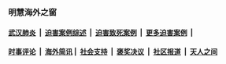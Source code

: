 
### 明慧海外之窗

####  [武汉肺炎](indexes/365.md?t=03261901) &nbsp;|&nbsp;  [迫害案例综述](indexes/328.md?t=03261901) &nbsp;|&nbsp; [迫害致死案例](indexes/277.md?t=03261901)  &nbsp;|&nbsp; [更多迫害案例](indexes/81.md?t=03261901)  &nbsp;|&nbsp; 
####  [时事评论](indexes/19.md?t=03261901) &nbsp;|&nbsp; [海外简讯](indexes/245.md?t=03261901)&nbsp;|&nbsp;  [社会支持](indexes/140.md?t=03261901) &nbsp;|&nbsp; [褒奖决议](indexes/282.md?t=03261901) &nbsp;|&nbsp; [社区报道](indexes/91.md?t=03261901)  &nbsp;|&nbsp; [天人之间](indexes/78.md?t=03261901) 

